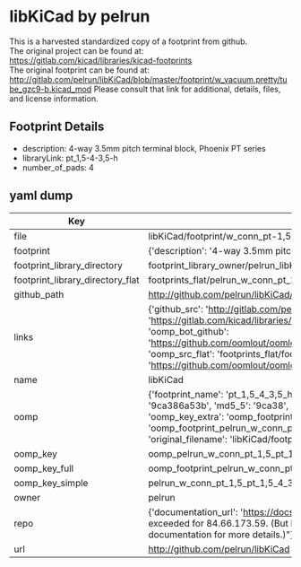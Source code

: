 # libKiCad by pelrun  
This is a harvested standardized copy of a footprint from github.  
The original project can be found at:  
https://gitlab.com/kicad/libraries/kicad-footprints  
The original footprint can be found at:
http://gitlab.com/pelrun/libKiCad/blob/master/footprint/w_vacuum.pretty/tube_gzc9-b.kicad_mod
Please consult that link for additional, details, files, and license information.  
## Footprint Details
* description: 4-way 3.5mm pitch terminal block, Phoenix PT series  
* libraryLink: pt_1,5-4-3,5-h  
* number_of_pads: 4  
## yaml dump  
| Key | Value |  
| --- | --- |  
| file | libKiCad/footprint/w_conn_pt-1,5.pretty/pt_1,5-4-3,5-h.kicad_mod |  
| footprint | {'description': '4-way 3.5mm pitch terminal block, Phoenix PT series', 'libraryLink': 'pt_1,5-4-3,5-h', 'number_of_pads': 4} |  
| footprint_library_directory | footprint_library_owner/pelrun_libKiCad |  
| footprint_library_directory_flat | footprints_flat/pelrun_w_conn_pt_1,5_pt_1,5_4_3,5_h/working |  
| github_path | http://github.com/pelrun/libKiCad/blob/master/footprint/w_conn_pt-1,5.pretty/pt_1,5-4-3,5-h.kicad_mod |  
| links | {'github_src': 'http://gitlab.com/pelrun/libKiCad/blob/master/footprint/w_vacuum.pretty/tube_gzc9-b.kicad_mod', 'github_src_repo': 'https://gitlab.com/kicad/libraries/kicad-footprints', 'oomp_bot': 'footprints/pelrun_w_conn_pt_1,5_pt_1,5_4_3,5_h/working', 'oomp_bot_github': 'https://github.com/oomlout/oomlout_oomp_footprint_bot/tree/main/footprints/pelrun_w_conn_pt_1,5_pt_1,5_4_3,5_h/working', 'oomp_src_flat': 'footprints_flat/footprints_flat/pelrun_w_conn_pt_1,5_pt_1,5_4_3,5_h/working', 'oomp_src_flat_github': 'https://github.com/oomlout/oomlout_oomp_footprint_src/tree/main/footprints_flat/pelrun_w_conn_pt_1,5_pt_1,5_4_3,5_h/working'} |  
| name | libKiCad |  
| oomp | {'footprint_name': 'pt_1,5_4_3,5_h', 'library_name': 'w_conn_pt_1,5', 'md5': '9ca386a53bd407b3bb1be10429beb012', 'md5_10': '9ca386a53b', 'md5_5': '9ca38', 'md5_6': '9ca386', 'oomp_key': 'oomp_pelrun_w_conn_pt_1,5_pt_1,5_4_3,5_h', 'oomp_key_extra': 'oomp_footprint_pelrun_w_conn_pt_1,5_pt_1,5_4_3,5_h', 'oomp_key_full': 'oomp_footprint_pelrun_w_conn_pt_1,5_pt_1,5_4_3,5_h_9ca386', 'oomp_key_simple': 'pelrun_w_conn_pt_1,5_pt_1,5_4_3,5_h', 'original_filename': 'libKiCad/footprint/w_conn_pt-1,5.pretty/pt_1,5-4-3,5-h.kicad_mod', 'owner_name': 'pelrun'} |  
| oomp_key | oomp_pelrun_w_conn_pt_1,5_pt_1,5_4_3,5_h |  
| oomp_key_full | oomp_footprint_pelrun_w_conn_pt_1,5_pt_1,5_4_3,5_h |  
| oomp_key_simple | pelrun_w_conn_pt_1,5_pt_1,5_4_3,5_h |  
| owner | pelrun |  
| repo | {'documentation_url': 'https://docs.github.com/rest/overview/resources-in-the-rest-api#rate-limiting', 'message': "API rate limit exceeded for 84.66.173.59. (But here's the good news: Authenticated requests get a higher rate limit. Check out the documentation for more details.)"} |  
| url | http://github.com/pelrun/libKiCad |  

